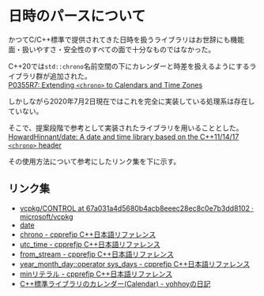 # 日時のパースについて

かつてC/C++標準で提供されてきた日時を扱うライブラリはお世辞にも機能面・扱いやすさ・安全性のすべての面で十分なものではなかった。

C++20では`std::chrono`名前空間の下にカレンダーと時差を扱えるようにするライブラリ群が追加された。  
[P0355R7: Extending `<chrono>` to Calendars and Time Zones](http://www.open-std.org/jtc1/sc22/wg21/docs/papers/2018/p0355r7.html)

しかしながら2020年7月2日現在ではこれを完全に実装している処理系は存在していない。

そこで、提案段階で参考として実装されたライブラリを用いることとした。  
[HowardHinnant/date: A date and time library based on the C++11/14/17 `<chrono>` header](https://github.com/HowardHinnant/date)

その使用方法について参考にしたリンク集を下に示す。

## リンク集

- [vcpkg/CONTROL at 67a031a4d5680b4acb8eeec28ec8c0e7b3dd8102 · microsoft/vcpkg](https://github.com/microsoft/vcpkg/blob/67a031a4d5680b4acb8eeec28ec8c0e7b3dd8102/ports/date/CONTROL)
- [date](https://howardhinnant.github.io/date/date.html)
- [chrono - cpprefjp C++日本語リファレンス](https://cpprefjp.github.io/reference/chrono.html)
- [utc_time - cpprefjp C++日本語リファレンス](https://cpprefjp.github.io/reference/chrono/utc_time.html)
- [from_stream - cpprefjp C++日本語リファレンス](https://cpprefjp.github.io/reference/chrono/duration/from_stream.html)
- [year_month_day::operator sys_days - cpprefjp C++日本語リファレンス](https://cpprefjp.github.io/reference/chrono/year_month_day/op_sys_days.html)
- [minリテラル - cpprefjp C++日本語リファレンス](https://cpprefjp.github.io/reference/chrono/duration/op_min.html)
- [C++標準ライブラリのカレンダー(Calendar) - yohhoyの日記](https://yohhoy.hatenadiary.jp/entry/20180322/p1)
